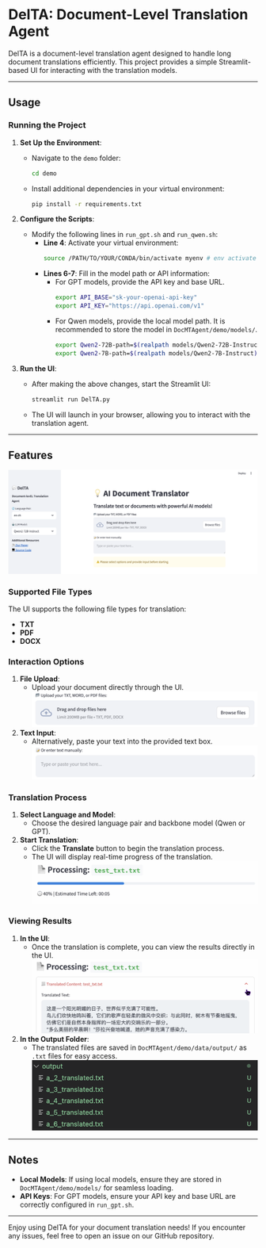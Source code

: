 # DelTA: Document-Level Translation Agent

DelTA is a document-level translation agent designed to handle long document translations efficiently. This project provides a simple Streamlit-based UI for interacting with the translation models.

---

## Usage

### Running the Project

1. **Set Up the Environment**:
   - Navigate to the `demo` folder:
     ```bash
     cd demo
     ```
   - Install additional dependencies in your virtual environment:
     ```bash
     pip install -r requirements.txt
     ```

2. **Configure the Scripts**:
   - Modify the following lines in `run_gpt.sh` and `run_qwen.sh`:
     - **Line 4**: Activate your virtual environment:
       ```bash
       source /PATH/TO/YOUR/CONDA/bin/activate myenv # env activate
       ```
     - **Lines 6-7**: Fill in the model path or API information:
       - For GPT models, provide the API key and base URL.
            ```bash
            export API_BASE="sk-your-openai-api-key"
            export API_KEY="https://api.openai.com/v1"
            ```
       - For Qwen models, provide the local model path. It is recommended to store the model in `DocMTAgent/demo/models/`.
            ```bash
            export Qwen2-72B-path=$(realpath models/Qwen2-72B-Instruct)
            export Qwen2-7B-path=$(realpath models/Qwen2-7B-Instruct)
            ```

3. **Run the UI**:
   - After making the above changes, start the Streamlit UI:
     ```bash
     streamlit run DelTA.py
     ```
   - The UI will launch in your browser, allowing you to interact with the translation agent.

---

## Features
![UI](images/image0.png)
### Supported File Types
The UI supports the following file types for translation:
- **TXT**
- **PDF**
- **DOCX**
### Interaction Options
1. **File Upload**:
   - Upload your document directly through the UI.
![Interaction supported1](images/image1.png)
2. **Text Input**:
   - Alternatively, paste your text into the provided text box.
![Interaction supported2](images/image6.png)
### Translation Process
1. **Select Language and Model**:
   - Choose the desired language pair and backbone model (Qwen or GPT).
2. **Start Translation**:
   - Click the **Translate** button to begin the translation process.
   - The UI will display real-time progress of the translation.
   ![progress](images/image2.png)

### Viewing Results
1. **In the UI**:
   - Once the translation is complete, you can view the results directly in the UI.
    ![res1](images/image5.png)
2. **In the Output Folder**:
   - The translated files are saved in `DocMTAgent/demo/data/output/` as `.txt` files for easy access.
    ![res2](images/image4.png)
---

## Notes
- **Local Models**: If using local models, ensure they are stored in `DocMTAgent/demo/models/` for seamless loading.
- **API Keys**: For GPT models, ensure your API key and base URL are correctly configured in `run_gpt.sh`.

---

Enjoy using DelTA for your document translation needs! If you encounter any issues, feel free to open an issue on our GitHub repository.
